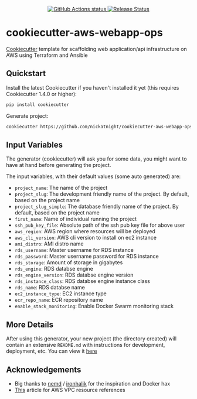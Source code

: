 <p align="center">
    <a href="https://github.com/nickatnight/cookiecutter-aws-webapp-ops/actions">
        <img alt="GitHub Actions status" src="https://github.com/nickatnight/cookiecutter-aws-webapp-ops/actions/workflows/main.yml/badge.svg">
    </a>
    <a href="https://github.com/nickatnight/cookiecutter-aws-webapp-ops/releases"><img alt="Release Status" src="https://img.shields.io/github/v/release/nickatnight/cookiecutter-aws-webapp-ops"></a>
</p>

# cookiecutter-aws-webapp-ops
[Cookiecutter](https://github.com/cookiecutter/cookiecutter) template for scaffolding web application/api infrastructure on AWS using Terraform and Ansible

## Quickstart
Install the latest Cookiecutter if you haven't installed it yet (this requires Cookiecutter 1.4.0 or higher):
```sh
pip install cookiecutter
```

Generate project:
```sh
cookiecutter https://github.com/nickatnight/cookiecutter-aws-webapp-ops.git
```

## Input Variables
The generator (cookiecutter) will ask you for some data, you might want to have at hand before generating the project.

The input variables, with their default values (some auto generated) are:

* `project_name`: The name of the project
* `project_slug`: The development friendly name of the project. By default, based on the project name
* `project_slug_simple`: The database friendly name of the project. By default, based on the project name
* `first_name`: Name of individual running the project
* `ssh_pub_key_file`: Absolute path of the ssh pub key file for above user
* `aws_region`: AWS region where resources will be deployed
* `aws_cli_version`: AWS cli version to install on ec2 instance
* `ami_distro`: AMI distro name
* `rds_username`: Master username for RDS instance
* `rds_password`: Master username password for RDS instance
* `rds_storage`: Amount of storage in gigabytes
* `rds_engine`: RDS databse engine
* `rds_engine_version`: RDS databse engine version
* `rds_instance_class`: RDS databse engine instance class
* `rds_name`: RDS databse name
* `ec2_instance_type`: EC2 instance type
* `ecr_repo_name`: ECR repository name
* `enable_stack_monitoring`: Enable Docker Swarm monitoring stack

## More Details
After using this generator, your new project (the directory created) will contain an extensive `README.md` with instructions for development, deployment, etc. You can view it [here](/%7B%7B%20cookiecutter.project_slug%20%7D%7D/README.md)

## Acknowledgements
- Big thanks to [nemd](https://github.com/nemd/) / [ironhalik](https://github.com/ironhalik/) for the inspiration and Docker hax
- [This](https://medium.com/strategio/using-terraform-to-create-aws-vpc-ec2-and-rds-instances-c7f3aa416133) article for AWS VPC resource references
